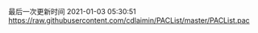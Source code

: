 最后一次更新时间 2021-01-03 05:30:51
https://raw.githubusercontent.com/cdlaimin/PACList/master/PACList.pac

